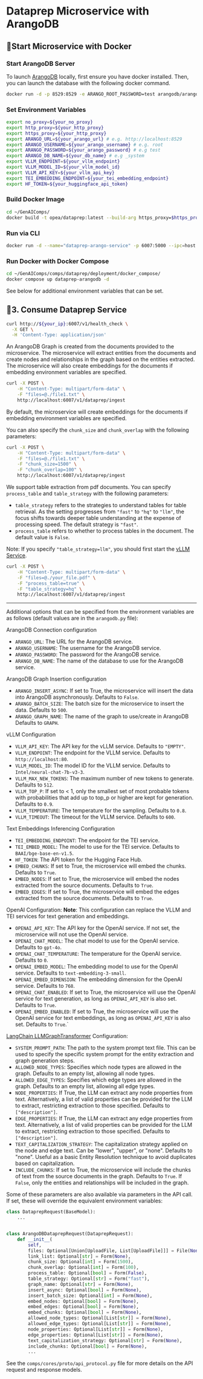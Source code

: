 # Dataprep Microservice with ArangoDB

## 🚀Start Microservice with Docker

### Start ArangoDB Server

To launch [ArangoDB](https://github.com/arangodb/arangodb) locally, first ensure you have docker installed. Then, you can launch the database with the following docker command.

```bash
docker run -d -p 8529:8529 -e ARANGO_ROOT_PASSWORD=test arangodb/arangodb:latest
```

### Set Environment Variables

```bash
export no_proxy=${your_no_proxy}
export http_proxy=${your_http_proxy}
export https_proxy=${your_http_proxy}
export ARANGO_URL=${your_arango_url} # e.g. http://localhost:8529
export ARANGO_USERNAME=${your_arango_username} # e.g. root
export ARANGO_PASSWORD=${your_arango_password} # e.g test
export ARANGO_DB_NAME=${your_db_name} # e.g _system
export VLLM_ENDPOINT=${your_vllm_endpoint}
export VLLM_MODEL_ID=${your_vllm_model_id}
export VLLM_API_KEY=${your_vllm_api_key}
export TEI_EMBEDDING_ENDPOINT=${your_tei_embedding_endpoint}
export HF_TOKEN=${your_huggingface_api_token}
```

### Build Docker Image

```bash
cd ~/GenAIComps/
docker build -t opea/dataprep:latest --build-arg https_proxy=$https_proxy --build-arg http_proxy=$http_proxy -f comps/dataprep/src/Dockerfile .
```

### Run via CLI

```bash
docker run -d --name="dataprep-arango-service" -p 6007:5000 --ipc=host -e http_proxy=$http_proxy -e https_proxy=$https_proxy -e ARANGODB_URL="http://localhost:8529" -e ... -e DATAPREP_COMPONENT_NAME="OPEA_DATAPREP_ARANGODB" opea/dataprep:latest
```

### Run Docker with Docker Compose

```bash
cd ~/GenAIComps/comps/dataprep/deployment/docker_compose/
docker compose up dataprep-arangodb -d
```

See below for additional environment variables that can be set.

## 🚀3. Consume Dataprep Service

```bash
curl http://${your_ip}:6007/v1/health_check \
  -X GET \
  -H 'Content-Type: application/json'
```

An ArangoDB Graph is created from the documents provided to the microservice. The microservice will extract entities from the documents and create nodes and relationships in the graph based on the entities extracted. The microservice will also create embeddings for the documents if embedding environment variables are specified.

```bash
curl -X POST \
    -H "Content-Type: multipart/form-data" \
    -F "files=@./file1.txt" \
    http://localhost:6007/v1/dataprep/ingest
```

By default, the microservice will create embeddings for the documents if embedding environment variables are specified.

You can also specify the `chunk_size` and `chunk_overlap` with the following parameters:

```bash
curl -X POST \
    -H "Content-Type: multipart/form-data" \
    -F "files=@./file1.txt" \
    -F "chunk_size=1500" \
    -F "chunk_overlap=100" \
    http://localhost:6007/v1/dataprep/ingest
```

We support table extraction from pdf documents. You can specify `process_table` and `table_strategy` with the following parameters:

- `table_strategy` refers to the strategies to understand tables for table retrieval. As the setting progresses from `"fast"` to `"hq"` to `"llm"`, the focus shifts towards deeper table understanding at the expense of processing speed. The default strategy is `"fast"`.
- `process_table` refers to whether to process tables in the document. The default value is `False`.

Note: If you specify `"table_strategy=llm"`, you should first start the [vLLM Service](https://github.com/opea-project/GenAIComps/tree/main/comps/third_parties/vllm).

```bash
curl -X POST \
    -H "Content-Type: multipart/form-data" \
    -F "files=@./your_file.pdf" \
    -F "process_table=true" \
    -F "table_strategy=hq" \
    http://localhost:6007/v1/dataprep/ingest
```

---

Additional options that can be specified from the environment variables are as follows (default values are in the `arangodb.py` file):

ArangoDB Connection configuration

- `ARANGO_URL`: The URL for the ArangoDB service.
- `ARANGO_USERNAME`: The username for the ArangoDB service.
- `ARANGO_PASSWORD`: The password for the ArangoDB service.
- `ARANGO_DB_NAME`: The name of the database to use for the ArangoDB service.

ArangoDB Graph Insertion configuration

- `ARANGO_INSERT_ASYNC`: If set to True, the microservice will insert the data into ArangoDB asynchronously. Defaults to `False`.
- `ARANGO_BATCH_SIZE`: The batch size for the microservice to insert the data. Defaults to `500`.
- `ARANGO_GRAPH_NAME`: The name of the graph to use/create in ArangoDB Defaults to `GRAPH`.

vLLM Configuration

- `VLLM_API_KEY`: The API key for the vLLM service. Defaults to `"EMPTY"`.
- `VLLM_ENDPOINT`: The endpoint for the VLLM service. Defaults to `http://localhost:80`.
- `VLLM_MODEL_ID`: The model ID for the VLLM service. Defaults to `Intel/neural-chat-7b-v3-3`.
- `VLLM_MAX_NEW_TOKENS`: The maximum number of new tokens to generate. Defaults to `512`.
- `VLLM_TOP_P`: If set to < 1, only the smallest set of most probable tokens with probabilities that add up to top_p or higher are kept for generation. Defaults to `0.9`.
- `VLLM_TEMPERATURE`: The temperature for the sampling. Defaults to `0.8`.
- `VLLM_TIMEOUT`: The timeout for the VLLM service. Defaults to `600`.

Text Embeddings Inferencing Configuration

- `TEI_EMBEDDING_ENDPOINT`: The endpoint for the TEI service.
- `TEI_EMBED_MODEL`: The model to use for the TEI service. Defaults to `BAAI/bge-base-en-v1.5`.
- `HF_TOKEN`: The API token for the Hugging Face Hub.
- `EMBED_CHUNKS`: If set to True, the microservice will embed the chunks. Defaults to `True`.
- `EMBED_NODES`: If set to True, the microservice will embed the nodes extracted from the source documents. Defaults to `True`.
- `EMBED_EDGES`: If set to True, the microservice will embed the edges extracted from the source documents. Defaults to `True`.

OpenAI Configuration:
**Note**: This configuration can replace the VLLM and TEI services for text generation and embeddings.

- `OPENAI_API_KEY`: The API key for the OpenAI service. If not set, the microservice will not use the OpenAI service.
- `OPENAI_CHAT_MODEL`: The chat model to use for the OpenAI service. Defaults to `gpt-4o`.
- `OPENAI_CHAT_TEMPERATURE`: The temperature for the OpenAI service. Defaults to `0`.
- `OPENAI_EMBED_MODEL`: The embedding model to use for the OpenAI service. Defaults to `text-embedding-3-small`.
- `OPENAI_EMBED_DIMENSION`: The embedding dimension for the OpenAI service. Defaults to `768`.
- `OPENAI_CHAT_ENABLED`: If set to True, the microservice will use the OpenAI service for text generation, as long as `OPENAI_API_KEY` is also set. Defaults to `True`.
- `OPENAI_EMBED_ENABLED`: If set to True, the microservice will use the OpenAI service for text embeddings, as long as `OPENAI_API_KEY` is also set. Defaults to `True`.`

[LangChain LLMGraphTransformer](https://api.python.langchain.com/en/latest/graph_transformers/langchain_experimental.graph_transformers.llm.LLMGraphTransformer.html) Configuration:

- `SYSTEM_PROMPT_PATH`: The path to the system prompt text file. This can be used to specify the specific system prompt for the entity extraction and graph generation steps.
- `ALLOWED_NODE_TYPES`: Specifies which node types are allowed in the graph. Defaults to an empty list, allowing all node types.
- `ALLOWED_EDGE_TYPES`: Specifies which edge types are allowed in the graph. Defaults to an empty list, allowing all edge types.
- `NODE_PROPERTIES`: If True, the LLM can extract any node properties from text. Alternatively, a list of valid properties can be provided for the LLM to extract, restricting extraction to those specified. Defaults to `["description"]`.
- `EDGE_PROPERTIES`: If True, the LLM can extract any edge properties from text. Alternatively, a list of valid properties can be provided for the LLM to extract, restricting extraction to those specified. Defaults to `["description"]`.
- `TEXT_CAPITALIZATION_STRATEGY`: The capitalization strategy applied on the node and edge text. Can be "lower", "upper", or "none". Defaults to "none". Useful as a basic Entity Resolution technique to avoid duplicates based on capitalization.
- `INCLUDE_CHUNKS`: If set to True, the microservice will include the chunks of text from the source documents in the graph. Defaults to `True`. If `False`, only the entities and relationships will be included in the graph.

Some of these parameters are also available via parameters in the API call. If set, these will override the equivalent environment variables:

```python
class DataprepRequest(BaseModel):
    ...


class ArangoDBDataprepRequest(DataprepRequest):
    def __init__(
        self,
        files: Optional[Union[UploadFile, List[UploadFile]]] = File(None),
        link_list: Optional[str] = Form(None),
        chunk_size: Optional[int] = Form(1500),
        chunk_overlap: Optional[int] = Form(100),
        process_table: Optional[bool] = Form(False),
        table_strategy: Optional[str] = Form("fast"),
        graph_name: Optional[str] = Form(None),
        insert_async: Optional[bool] = Form(None),
        insert_batch_size: Optional[int] = Form(None),
        embed_nodes: Optional[bool] = Form(None),
        embed_edges: Optional[bool] = Form(None),
        embed_chunks: Optional[bool] = Form(None),
        allowed_node_types: Optional[List[str]] = Form(None),
        allowed_edge_types: Optional[List[str]] = Form(None),
        node_properties: Optional[List[str]] = Form(None),
        edge_properties: Optional[List[str]] = Form(None),
        text_capitalization_strategy: Optional[str] = Form(None),
        include_chunks: Optional[bool] = Form(None),
        ...
```

See the `comps/cores/proto/api_protocol.py` file for more details on the API request and response models.
